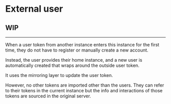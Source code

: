 # External user 

WIP
---------------
---------------


When a user token from another instance enters this instance for the first time, they do not have to register or manually create a new account.

Instead, the user provides their home instance, and a new user is automatically created that wraps around the outside user token.

It uses the mirroring layer to update the user token. 

However, no other tokens are imported other than the users. They can refer to their tokens in the current instance
but the info and interactions of those tokens are sourced in the original server. 